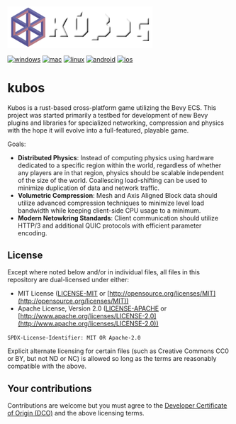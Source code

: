 <img alt="κύβος" src="assets/images/kubos-logo.png?raw=true" width="65%"><br>

[![windows](../../actions/workflows/windows.yml/badge.svg?event=push)](../../actions/workflows/windows.yml)
[![mac](../../actions/workflows/macos.yml/badge.svg?event=push)](../../actions/workflows/macos.yml)
[![linux](../../actions/workflows/linux.yml/badge.svg?event=push)](../../actions/workflows/linux.yml)
[![android](../../actions/workflows/android.yml/badge.svg?event=push)](../../actions/workflows/android.yml)
[![ios](../../actions/workflows/ios.yml/badge.svg?event=push)](../../actions/workflows/ios.yml)

# kubos
Kubos is a rust-based cross-platform game utilizing the Bevy ECS. This project was started primarily a testbed for development of new Bevy plugins and libraries for specialized networking, compression and physics with the hope it will evolve into a full-featured, playable game.

Goals:
- **Distributed Physics**:
    Instead of computing physics using hardware dedicated to a specific region within the world, regardless of whether any players are in that region, physics should be scalable independent of the size of the world. Coallescing load-shifting can be used to minimize duplication of data and network traffic.
- **Volumetric Compression**:
    Mesh and Axis Aligned Block data should utilize advanced compression techniques to minimize level load bandwidth while keeping client-side CPU usage to a minimum.
- **Modern Netowkring Standards**:
    Client communication should utilize HTTP/3 and additional QUIC protocols with efficient parameter encoding.
   
## License
Except where noted below and/or in individual files, all files in this repository are dual-licensed under either:

* MIT License ([LICENSE-MIT](LICENSE-MIT) or [http://opensource.org/licenses/MIT](http://opensource.org/licenses/MIT))
* Apache License, Version 2.0 ([LICENSE-APACHE](LICENSE-APACHE) or [http://www.apache.org/licenses/LICENSE-2.0](http://www.apache.org/licenses/LICENSE-2.0))

`SPDX-License-Identifier: MIT OR Apache-2.0`

Explicit alternate licensing for certain files (such as Creative Commons CC0 or BY, but not ND or NC) is allowed so long as the terms are reasonably compatible with the above.

## Your contributions
Contributions are welcome but you must agree to the [Developer Certificate of Origin (DCO)](https://developercertificate.org/) and the above licensing terms.
